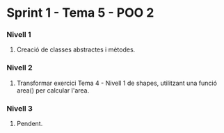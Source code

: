 # Sprint 1 - Tema 5 - POO 2

### Nivell 1
1) Creació de classes abstractes i mètodes.


### Nivell 2
1) Transformar exercici Tema 4 - Nivell 1 de shapes, utilitzant una funció area() per calcular l'area.

### Nivell 3
1) Pendent.
